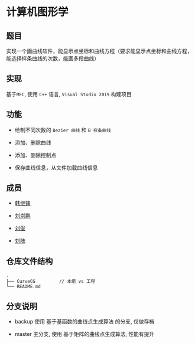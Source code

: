 # 计算机图形学

## 题目

实现一个画曲线软件，能显示点坐标和曲线方程（要求能显示点坐标和曲线方程，能选择样条曲线的次数，能画多段曲线）

## 实现
基于```MFC```, 使用 ```C++``` 语言, ```Visual Studio 2019``` 构建项目

## 功能

- 绘制不同次数的 ```Bezier 曲线``` 和 ```B 样条曲线``` 

- 添加、删除曲线

- 添加、删除控制点

- 保存曲线信息，从文件加载曲线信息

## 成员

- [韩继锋](https://gitee.com/h453)

- [刘崇鹏](https://github.com/amberOoO)

- [刘俊](https://gitee.com/flare_wing)

- [刘陆](https://github.com/liulu1998)

## 仓库文件结构

```
.
├── CurveCG         // 本组 vs 工程
└── README.md
```

## 分支说明

- backup 使用 基于基函数的曲线点生成算法 的分支, 仅做存档

- master 主分支, 使用 基于矩阵的曲线点生成算法, 性能有提升

